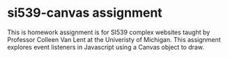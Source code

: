 # si539-canvas assignment 
This is homework assignment is for SI539 complex websites taught by Professor Colleen Van Lent at the Univeristy of Michigan. This assignment explores event listeners in Javascript using a Canvas object to draw. 
